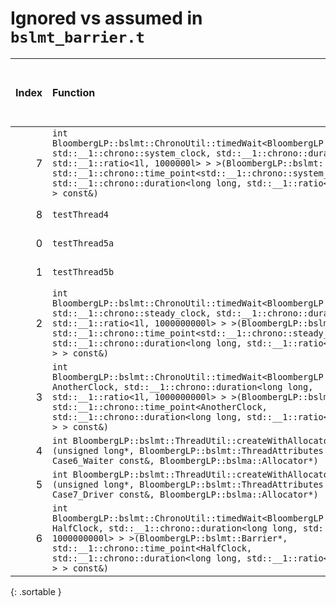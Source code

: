 # Ignored vs assumed in `bslmt_barrier.t`

<script src="../sorttable.js"></script>
|   Index | Function                                                                                                                                                                                                                                                                                                                                                              |   Difference in number of lines |   Function size difference in bytes | Disassembly                                                             |   Number of lines in assumed build | Number of bytes in assumed build   |   Number of lines in ignored build | Number of bytes in ignored build   |
|--------:|:----------------------------------------------------------------------------------------------------------------------------------------------------------------------------------------------------------------------------------------------------------------------------------------------------------------------------------------------------------------------|--------------------------------:|------------------------------------:|:------------------------------------------------------------------------|-----------------------------------:|:-----------------------------------|-----------------------------------:|:-----------------------------------|
|       7 | `int BloombergLP::bslmt::ChronoUtil::timedWait<BloombergLP::bslmt::Barrier, std::__1::chrono::system_clock, std::__1::chrono::duration<long long, std::__1::ratio<1l, 1000000l> > >(BloombergLP::bslmt::Barrier*, std::__1::chrono::time_point<std::__1::chrono::system_clock, std::__1::chrono::duration<long long, std::__1::ratio<1l, 1000000l> > > const&)`       |                             -10 |                                 -48 | [Assumed](7.assume.s.txt), [Ignored](7.none.s.txt), [Diff](7.diff.html) |                                400 | 4,229,952                          |                                448 | 4,230,080                          |
|       8 | `testThread4`                                                                                                                                                                                                                                                                                                                                                         |                             -13 |                                 -32 | [Assumed](8.assume.s.txt), [Ignored](8.none.s.txt), [Diff](8.diff.html) |                                496 | 4,210,576                          |                                528 | 4,210,608                          |
|       0 | `testThread5a`                                                                                                                                                                                                                                                                                                                                                        |                              -7 |                                 -16 | [Assumed](0.assume.s.txt), [Ignored](0.none.s.txt), [Diff](0.diff.html) |                                160 | 4,210,256                          |                                176 | 4,210,256                          |
|       1 | `testThread5b`                                                                                                                                                                                                                                                                                                                                                        |                              -7 |                                 -16 | [Assumed](1.assume.s.txt), [Ignored](1.none.s.txt), [Diff](1.diff.html) |                                160 | 4,210,416                          |                                176 | 4,210,432                          |
|       2 | `int BloombergLP::bslmt::ChronoUtil::timedWait<BloombergLP::bslmt::Barrier, std::__1::chrono::steady_clock, std::__1::chrono::duration<long long, std::__1::ratio<1l, 1000000000l> > >(BloombergLP::bslmt::Barrier*, std::__1::chrono::time_point<std::__1::chrono::steady_clock, std::__1::chrono::duration<long long, std::__1::ratio<1l, 1000000000l> > > const&)` |                              -7 |                                 -32 | [Assumed](2.assume.s.txt), [Ignored](2.none.s.txt), [Diff](2.diff.html) |                                400 | 4,230,352                          |                                432 | 4,230,528                          |
|       3 | `int BloombergLP::bslmt::ChronoUtil::timedWait<BloombergLP::bslmt::Barrier, AnotherClock, std::__1::chrono::duration<long long, std::__1::ratio<1l, 1000000000l> > >(BloombergLP::bslmt::Barrier*, std::__1::chrono::time_point<AnotherClock, std::__1::chrono::duration<long long, std::__1::ratio<1l, 1000000000l> > > const&)`                                     |                              -8 |                                 -32 | [Assumed](3.assume.s.txt), [Ignored](3.none.s.txt), [Diff](3.diff.html) |                                224 | 4,230,976                          |                                256 | 4,231,232                          |
|       4 | `int BloombergLP::bslmt::ThreadUtil::createWithAllocator<Case6_Waiter>(unsigned long*, BloombergLP::bslmt::ThreadAttributes const&, Case6_Waiter const&, BloombergLP::bslma::Allocator*)`                                                                                                                                                                             |                              -8 |                                 -32 | [Assumed](4.assume.s.txt), [Ignored](4.none.s.txt), [Diff](4.diff.html) |                                336 | 4,227,600                          |                                368 | 4,227,664                          |
|       5 | `int BloombergLP::bslmt::ThreadUtil::createWithAllocator<Case7_Driver>(unsigned long*, BloombergLP::bslmt::ThreadAttributes const&, Case7_Driver const&, BloombergLP::bslma::Allocator*)`                                                                                                                                                                             |                              -8 |                                 -32 | [Assumed](5.assume.s.txt), [Ignored](5.none.s.txt), [Diff](5.diff.html) |                                336 | 4,229,152                          |                                368 | 4,229,248                          |
|       6 | `int BloombergLP::bslmt::ChronoUtil::timedWait<BloombergLP::bslmt::Barrier, HalfClock, std::__1::chrono::duration<long long, std::__1::ratio<1l, 1000000000l> > >(BloombergLP::bslmt::Barrier*, std::__1::chrono::time_point<HalfClock, std::__1::chrono::duration<long long, std::__1::ratio<1l, 1000000000l> > > const&)`                                           |                              -9 |                                 -48 | [Assumed](6.assume.s.txt), [Ignored](6.none.s.txt), [Diff](6.diff.html) |                                224 | 4,230,752                          |                                272 | 4,230,960                          |
{: .sortable }
